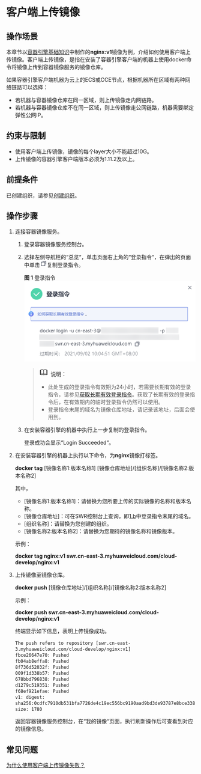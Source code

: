 # 客户端上传镜像<a name="swr_01_0011"></a>

## 操作场景<a name="section582103934115"></a>

本章节以[容器引擎基础知识](容器引擎基础知识.md)中制作的**nginx:v1**镜像为例，介绍如何使用客户端上传镜像。客户端上传镜像，是指在安装了容器引擎客户端的机器上使用docker命令将镜像上传到容器镜像服务的镜像仓库。

如果容器引擎客户端机器为云上的ECS或CCE节点，根据机器所在区域有两种网络链路可以选择：

-   若机器与容器镜像仓库在同一区域，则上传镜像走内网链路。
-   若机器与容器镜像仓库不在同一区域，则上传镜像走公网链路，机器需要绑定弹性公网IP。

## 约束与限制<a name="section1577223318127"></a>

-   使用客户端上传镜像，镜像的每个layer大小不能超过10G。
-   上传镜像的容器引擎客户端版本必须为1.11.2及以上。

## 前提条件<a name="section1409154617177"></a>

已创建组织，请参见[创建组织](组织管理.md#section12921632181415)。

## 操作步骤<a name="zh-cn_topic_0083050718_section862311112816"></a>

1.  连接容器镜像服务。
    1.  登录容器镜像服务控制台。
    2.  <a name="zh-cn_topic_0112596104_li182568055016"></a>选择左侧导航栏的“总览“，单击页面右上角的“登录指令“，在弹出的页面中单击![](figures/copy.png)复制登录指令。

        **图 1**  登录指令<a name="fig20201723105016"></a>  
        ![](figures/登录指令.png "登录指令")

        >![](public_sys-resources/icon-note.gif) **说明：** 
        >-   此处生成的登录指令有效期为24小时，若需要长期有效的登录指令，请参见[获取长期有效登录指令](获取长期有效登录指令.md)。获取了长期有效的登录指令后，在有效期内的临时登录指令仍然可以使用。
        >-   登录指令末尾的域名为镜像仓库地址，请记录该地址，后面会使用到。

    3.  在安装容器引擎的机器中执行上一步复制的登录指令。

        登录成功会显示“Login Succeeded“。

2.  在安装容器引擎的机器上执行以下命令，为**nginx**镜像打标签。

    **docker tag**  \[镜像名称1:版本名称1\] \[镜像仓库地址\]/\[组织名称\]/\[镜像名称2:版本名称2\]

    其中，

    -   \[镜像名称1:版本名称1\]：请替换为您所要上传的实际镜像的名称和版本名称。
    -   \[镜像仓库地址\]：可在SWR控制台上查询，即[1.b](#zh-cn_topic_0112596104_li182568055016)中登录指令末尾的域名。
    -   \[组织名称\]：请替换为您创建的组织。
    -   \[镜像名称2:版本名称2\]：请替换为您期待的镜像名称和镜像版本。

    示例：

    **docker tag nginx:v1 swr.cn-east-3.myhuaweicloud.com/cloud-develop/nginx:v1**

3.  上传镜像至镜像仓库。

    **docker push**  \[镜像仓库地址\]/\[组织名称\]/\[镜像名称2:版本名称2\]

    示例：

    **docker push swr.cn-east-3.myhuaweicloud.com/cloud-develop/nginx:v1**

    终端显示如下信息，表明上传镜像成功。

    ```
    The push refers to repository [swr.cn-east-3.myhuaweicloud.com/cloud-develop/nginx:v1]
    fbce26647e70: Pushed 
    fb04ab8effa8: Pushed 
    8f736d52032f: Pushed 
    009f1d338b57: Pushed 
    678bbd796838: Pushed 
    d1279c519351: Pushed 
    f68ef921efae: Pushed 
    v1: digest: sha256:0cdfc7910db531bfa7726de4c19ec556bc9190aad9bd3de93787e8bce3385f8d size: 1780
    ```

    返回容器镜像服务控制台，在“我的镜像“页面，执行刷新操作后可查看到对应的镜像信息。


## 常见问题<a name="section1898173215570"></a>

[为什么使用客户端上传镜像失败？](https://support.huaweicloud.com/swr_faq/swr_faq_0006.html)


